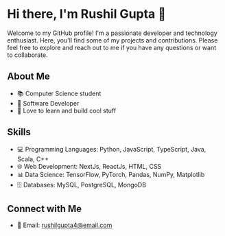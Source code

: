 # Hi there, I'm Rushil Gupta 👋

Welcome to my GitHub profile! I'm a passionate developer and technology enthusiast. Here, you'll find some of my projects and contributions. Please feel free to explore and reach out to me if you have any questions or want to collaborate.

## About Me

- 📚 Computer Science student
- 💼 Software Developer
- 🚀 Love to learn and build cool stuff

<!---
## Projects

Here are some of the projects I've worked on:

- [Project 1](link-to-project-1): Brief description of Project 1.
- [Project 2](link-to-project-2): Brief description of Project 2.
- [Project 3](link-to-project-3): Brief description of Project 3.
--->

## Skills

- 💻 Programming Languages: Python, JavaScript, TypeScript, Java, Scala, C++
- 🌐 Web Development: NextJs, ReactJs, HTML, CSS
- 📊 Data Science: TensorFlow, PyTorch, Pandas, NumPy, Matplotlib
- 🗄️ Databases: MySQL, PostgreSQL, MongoDB

## Connect with Me

- 📧 Email: rushilgupta4@email.com

